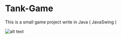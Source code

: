 # Tank-Game
This is a small game project write in Java ( JavaSwing )

![alt text](https://github.com/dodoproptit99/Tank-Game/blob/master/Screenshot%20from%202019-03-19%2015-02-00.png)
